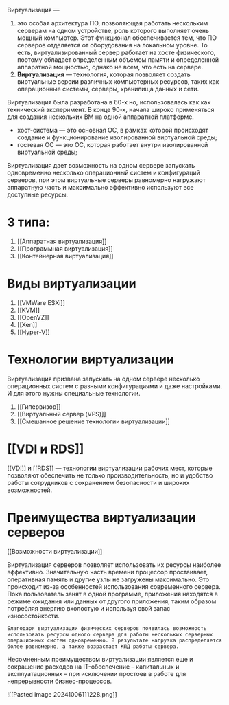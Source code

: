 Виртуализация —
1. это особая архитектура ПО, позволяющая работать нескольким серверам на одном устройстве, роль которого выполняет очень мощный компьютер. Этот функционал обеспечивается тем, что ПО серверов отделяется от оборудования на локальном уровне. То есть, виртуализированный сервер работает на хосте физического, поэтому обладает определенным объемом памяти и определенной аппаратной мощностью, однако не всем, что есть на сервере.
2. **Виртуализация** — технология, которая позволяет создать виртуальные версии различных компьютерных ресурсов, таких как операционные системы, серверы, хранилища данных и сети. 

Виртуализация была разработана в 60-х но, использовалась как как технический эксперимент. В конце 90-х, начала широко применяться для создания нескольких ВМ на одной аппаратной платформе.
 - хост-система — это основная ОС, в рамках которой происходят создание и функционирование изолированной виртуальной среды;
 - гостевая ОС — это ОС, которая работает внутри изолированной виртуальной среды;


Виртуализация дает возможность на одном сервере запускать одновременно несколько операционный систем и конфигураций серверов, при этом виртуальные серверы равномерно нагружают аппаратную часть и максимально эффективно используют все доступные ресурсы.


# 3 типа:
1. [[Аппаратная виртуализация]]
2. [[Программная виртуализация]]
3. [[Контейнерная виртуализация]]

# Виды виртуализации
1. [[VMWare ESXi]]
2. [[KVM]]
3. [[OpenVZ]]
4. [[Xen]]
5. [[Hyper-V]]

# Технологии виртуализации

Виртуализация призвана запускать на одном сервере несколько операционных систем с разными конфигурациями и даже настройками. И для этого нужны специальные технологии.

1. [[Гипервизор]]
2. [[Виртуальный сервер (VPS)]]
3. [[Смешанное решение  технологии виртуализации]]

# [[VDI и RDS]]

[[VDI]] и [[RDS]] — технологии виртуализации рабочих мест, которые позволяют обеспечить не только производительность, но и удобство работы сотрудников с сохранением безопасности и широких возможностей.

# Преимущества виртуализации серверов
[[Возможности виртуализации]]

Виртуализация серверов позволяет использовать их ресурсы наиболее эффективно. Значительную часть времени процессор простаивает, оперативная память и другие узлы не загружены максимально. Это происходит из-за особенностей использования современного сервера. Пока пользователь занят в одной программе, приложения находятся в режиме ожидания или данных от другого приложения, таким образом потребляя энергию вхолостую и используя свой запас износостойкости.

```
Благодаря виртуализации физических серверов появилась возможность использовать ресурсы одного сервера для работы нескольких серверных операционных систем одновременно. В результате нагрузка распределяется более равномерно, а также возрастает КПД работы сервера.
```

Несомненным преимуществом виртуализации является еще и сокращение расходов на IT-обеспечение – капитальных и эксплуатационных – при исключении простоев в работе для непрерывности бизнес-процессов.

![[Pasted image 20241006111228.png]]
